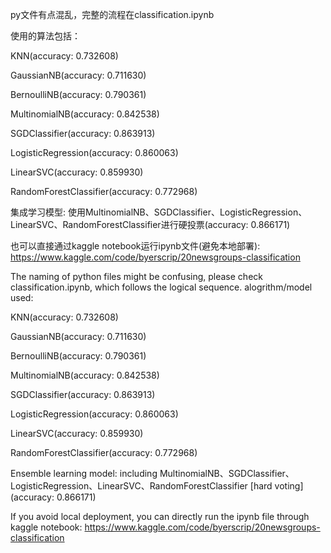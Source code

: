 py文件有点混乱，完整的流程在classification.ipynb

使用的算法包括：

KNN(accuracy: 0.732608)

GaussianNB(accuracy: 0.711630)

BernoulliNB(accuracy: 0.790361)

MultinomialNB(accuracy: 0.842538)

SGDClassifier(accuracy: 0.863913)

LogisticRegression(accuracy: 0.860063)

LinearSVC(accuracy: 0.859930)

RandomForestClassifier(accuracy: 0.772968)

集成学习模型: 使用MultinomialNB、SGDClassifier、LogisticRegression、LinearSVC、RandomForestClassifier进行硬投票(accuracy: 0.866171)

也可以直接通过kaggle notebook运行ipynb文件(避免本地部署): https://www.kaggle.com/code/byerscrip/20newsgroups-classification


The naming of python files might be confusing, please check classification.ipynb, which follows the logical sequence.
alogrithm/model used:

KNN(accuracy: 0.732608)

GaussianNB(accuracy: 0.711630)

BernoulliNB(accuracy: 0.790361)

MultinomialNB(accuracy: 0.842538)

SGDClassifier(accuracy: 0.863913)

LogisticRegression(accuracy: 0.860063)

LinearSVC(accuracy: 0.859930)

RandomForestClassifier(accuracy: 0.772968)

Ensemble learning model: including MultinomialNB、SGDClassifier、LogisticRegression、LinearSVC、RandomForestClassifier [hard voting]
(accuracy: 0.866171)

If you avoid local deployment, you can directly run the ipynb file through kaggle notebook: https://www.kaggle.com/code/byerscrip/20newsgroups-classification
